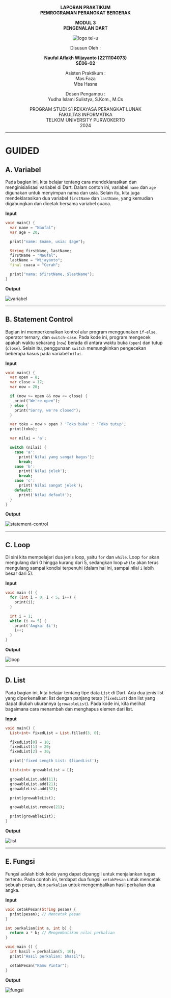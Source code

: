 
<div align="center">

**LAPORAN PRAKTIKUM**  
**PEMROGRAMAN PERANGKAT BERGERAK**

**MODUL 3**  
**PENGENALAN DART**

![logo tel-u](https://github.com/user-attachments/assets/3a44181d-9c92-47f6-8cf0-87755117fd99)

Disusun Oleh :

**Naufal Aflakh Wijayanto (2211104073)**  
**SE06-02**

Asisten Praktikum :  
Mas Faza  
Mba Hasna

Dosen Pengampu :  
Yudha Islami Sulistya, S.Kom., M.Cs

PROGRAM STUDI S1 REKAYASA PERANGKAT LUNAK  
FAKULTAS INFORMATIKA  
TELKOM UNIVERSITY PURWOKERTO  
2024

</div>

---

# GUIDED

## A. Variabel
Pada bagian ini, kita belajar tentang cara mendeklarasikan dan menginisialisasi variabel di Dart. Dalam contoh ini, variabel `name` dan `age` digunakan untuk menyimpan nama dan usia. Selain itu, kita juga mendeklarasikan dua variabel `firstName` dan `lastName`, yang kemudian digabungkan dan dicetak bersama variabel cuaca.

**Input**
```dart
void main() {
  var name = "Naufal";
  var age = 20; 

  print("name: $name, usia: $age");

  String firstName, lastName;
  firstName = "Naufal";
  lastName = "Wijayanto";
  final cuaca = "Cerah";

  print("nama: $firstName, $lastName");
}

```

**Output**

![variabel](https://github.com/user-attachments/assets/677bb8fa-3a4b-4236-b601-611e98877b3f)


---

## B. Statement Control
Bagian ini memperkenalkan kontrol alur program menggunakan `if-else`, operator ternary, dan `switch-case`. Pada kode ini, program mengecek apakah waktu sekarang (`now`) berada di antara waktu buka (`open`) dan tutup (`close`). Selain itu, penggunaan `switch` memungkinkan pengecekan beberapa kasus pada variabel `nilai`.

**Input**
```dart
void main() {
  var open = 8;
  var close = 17;
  var now = 20;

  if (now >= open && now <= close) {
    print("We're open");
  } else {
    print("Sorry, we're closed");
  }

  var toko = now > open ? 'Toko buka' : 'Toko tutup';
  print(toko);

  var nilai = 'a';

  switch (nilai) {
    case 'a':
      print('Nilai yang sangat bagus');
      break;
    case 'b':
      print('Nilai jelek');
      break;
    case 'c':
      print('Nilai sangat jelek');
    default:
      print('Nilai default');
  }
}
```

**Output**

![statement-control](https://github.com/user-attachments/assets/50c46fae-1627-4c8b-a965-fe75b49c6517)

---

## C. Loop
Di sini kita mempelajari dua jenis loop, yaitu `for` dan `while`. Loop `for` akan mengulang dari 0 hingga kurang dari 5, sedangkan loop `while` akan terus mengulang sampai kondisi terpenuhi (dalam hal ini, sampai nilai `i` lebih besar dari 5).

**Input**
```dart
void main () {
  for (int i = 0; i < 5; i++) {
    print(i);
  }

  int i = 1;
  while (i <= 5) {
    print('Angka: $i');
    i++;
  }
}
```

**Output**

![loop](https://github.com/user-attachments/assets/b8183db0-e0e9-4ed3-89ff-4758d9345b36)

---

## D. List
Pada bagian ini, kita belajar tentang tipe data `List` di Dart. Ada dua jenis list yang diperkenalkan: list dengan panjang tetap (`fixedList`) dan list yang dapat diubah ukurannya (`growableList`). Pada kode ini, kita melihat bagaimana cara menambah dan menghapus elemen dari list.

**Input**
```dart
void main() {
  List<int> fixedList = List.filled(3, 0);

  fixedList[0] = 10;
  fixedList[1] = 20;
  fixedList[2] = 30;

  print('fixed Length List: $fixedList');

  List<int> growableList = [];

  growableList.add(11);
  growableList.add(21);
  growableList.add(32);

  print(growableList);

  growableList.remove(21);

  print(growableList);
}
```

**Output**

![list](https://github.com/user-attachments/assets/9f9f5633-d2da-44c8-b3bb-f54f5077316c)


---

## E. Fungsi
Fungsi adalah blok kode yang dapat dipanggil untuk menjalankan tugas tertentu. Pada contoh ini, terdapat dua fungsi: `cetakPesan` untuk mencetak sebuah pesan, dan `perkalian` untuk mengembalikan hasil perkalian dua angka.

**Input**
```dart
void cetakPesan(String pesan) {
  print(pesan); // Mencetak pesan
}

int perkalian(int a, int b) {
  return a * b; // Mengembalikan nilai perkalian
}

void main () {
  int hasil = perkalian(5, 10);
  print("Hasil perkalian: $hasil");

  cetakPesan("Kamu Pintar");
}
```

**Output**

![fungsi](https://github.com/user-attachments/assets/4db4029e-e12a-44ac-b456-e9ebc37655ce)


